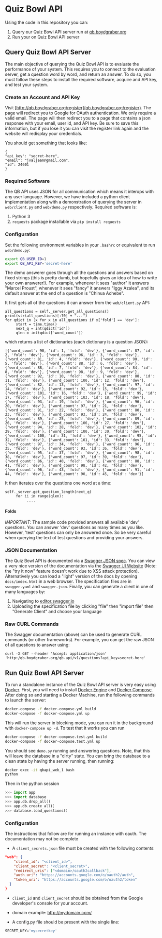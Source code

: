 # Quiz Bowl API

Using the code in this repository you can:

1. Query our Quiz Bowl API server run at [qb.boydgraber.org](qb.boydgraber.org)
2. Run your on Quiz Bowl API server

## Query Quiz Bowl API Server
The main objective of querying the Quiz Bowl API is to evaluate the performance of your system. This requires you to connect to the evaluation server, get a question word by word, and return an answer.  To do so, you must follow these steps to install the required software, acquire and API key, and test your system.

### Create an Account and API Key
Visit [http://qb.boydgraber.org/register](qb.boydgraber.org/register). The page will redirect you to Google for OAuth authentication. We only require a valid email. The page will then redirect you to a page that contains a json response with your email, user id, and API key. Be sure to save this information, but if you lose it you can visit the register link again and the website will redisplay your credentials.

You should get something that looks like:
```
{
"api_key": "secret-here",
"email": "jvaljean@gmail.com",
"id": 24601
}
```

### Required Software
The QB API uses JSON for all communication which means it interops with any user language. However, we have included a python client implementation along with a demonstration of querying the server in `web/client.py` and `web/demo.py` respectively. Required software is:

1. Python 3
2. `requests` package installable via `pip install requests`

### Configuration
Set the following environment variables in your `.bashrc` or equivalent to run `web/demo.py`:

```bash
export QB_USER_ID=1
export QB_API_KEY='secret-here'
```

The demo answerer goes through all the questions and answers based on fixed strings (this is pretty dumb, but hopefully gives an idea of how to write your own answerer!).  For example, whenever it sees "author" it answers "Marcel Proust", whenever it sees "fancy" it answers "Iggy Azalea", and its default answer at the end of a question is "Chinua Achebe".

It first gets all of the questions it can answer from the `web/client.py` API:
```
all_questions = self._server.get_all_questions()
print(str(all_questions)[:70] + "...")
for qdict in [x for x in all_questions if x['fold'] == 'dev']:
     start = time.time()
     next_q = int(qdict['id'])
     qlen = int(qdict['word_count'])
```
which returns a list of dictionaries (each dictionary is a question JSON):
```
[{'word_count': 90, 'id': 1, 'fold': 'dev'}, {'word_count': 87, 'id': 2, 'fold': 'dev'}, {'word_count': 96, 'id': 3, 'fold': 'dev'}, {'word_count': 81, 'id': 4, 'fold': 'dev'}, {'word_count': 90, 'id': 5, 'fold': 'dev'}, {'word_count': 88, 'id': 6, 'fold': 'dev'}, {'word_count': 88, 'id': 7, 'fold': 'dev'}, {'word_count': 84, 'id': 8, 'fold': 'dev'}, {'word_count': 98, 'id': 9, 'fold': 'dev'}, {'word_count': 92, 'id': 10, 'fold': 'dev'}, {'word_count': 88, 'id': 11, 'fold': 'dev'}, {'word_count': 100, 'id': 12, 'fold': 'dev'}, {'word_count': 82, 'id': 13, 'fold': 'dev'}, {'word_count': 97, 'id': 14, 'fold': 'dev'}, {'word_count': 92, 'id': 15, 'fold': 'dev'}, {'word_count': 101, 'id': 16, 'fold': 'dev'}, {'word_count': 99, 'id': 17, 'fold': 'dev'}, {'word_count': 103, 'id': 18, 'fold': 'dev'}, {'word_count': 93, 'id': 19, 'fold': 'dev'}, {'word_count': 96, 'id': 20, 'fold': 'dev'}, {'word_count': 97, 'id': 21, 'fold': 'dev'}, {'word_count': 91, 'id': 22, 'fold': 'dev'}, {'word_count': 80, 'id': 23, 'fold': 'dev'}, {'word_count': 93, 'id': 24, 'fold': 'dev'}, {'word_count': 89, 'id': 25, 'fold': 'dev'}, {'word_count': 89, 'id': 26, 'fold': 'dev'}, {'word_count': 106, 'id': 27, 'fold': 'dev'}, {'word_count': 94, 'id': 28, 'fold': 'dev'}, {'word_count': 102, 'id': 29, 'fold': 'dev'}, {'word_count': 100, 'id': 30, 'fold': 'dev'}, {'word_count': 100, 'id': 31, 'fold': 'dev'}, {'word_count': 95, 'id': 32, 'fold': 'dev'}, {'word_count': 101, 'id': 33, 'fold': 'dev'}, {'word_count': 97, 'id': 34, 'fold': 'dev'}, {'word_count': 96, 'id': 35, 'fold': 'dev'}, {'word_count': 93, 'id': 36, 'fold': 'dev'}, {'word_count': 95, 'id': 37, 'fold': 'dev'}, {'word_count': 98, 'id': 38, 'fold': 'dev'}, {'word_count': 97, 'id': 39, 'fold': 'dev'}, {'word_count': 86, 'id': 40, 'fold': 'dev'}, {'word_count': 88, 'id': 41, 'fold': 'dev'}, {'word_count': 98, 'id': 42, 'fold': 'dev'}, {'word_count': 96, 'id': 43, 'fold': 'dev'}, {'word_count': 91, 'id': 44, 'fold': 'dev'}, {'word_count': 90, 'id': 45, 'fold': 'dev'}]
```

It then iterates over the questions one word at a time:
```
self._server.get_question_length(next_q)
     for ii in range(qlen):
          ....
```

#### Folds

*IMPORTANT*: The sample code provided answers all available 'dev' questions.  You can answer 'dev' questions as many times as you like.  However, 'test' questions can only be answered once.  So be very careful when querying the text of test questions and providing your answers.

### JSON Documentation
The Quiz Bowl API is documented via a [Swagger JSON spec](http://swagger.io/). You can view a very nice version of the documentation via the [Swagger UI Website](http://petstore.swagger.io/?url=https://raw.githubusercontent.com/Pinafore/qb-api/master/swagger.json) (Note: the "try it now" feature doesn't work due to XSS attack protection). Alternatively you can load a "light" version of the docs by opening `docs/index.html` in a web browser. The specification files are in `swagger.yaml` and `swagger.json`. Finally, you can generate a client in one of many languages by:

1. Navigating to [editor.swagger.io](http://editor.swagger.io/#/)
2. Uploading the specification file by clicking "file" then "import file" then "Generate Client" and choose your language

### Raw CURL Commands

The Swagger documentation (above) can be used to generate CURL commands (or other frameworks).  For example, you can get the raw JSON of all questions to answer using:
```
curl -X GET --header 'Accept: application/json' 'http:/qb.boydgraber.org/qb-api/v1/questions?api_key=secret-here'
```

## Run Quiz Bowl API Server
To run a standalone instance of the Quiz Bowl API server is very easy using [Docker](https://www.docker.com/). First, you will need to install [Docker Engine](https://docs.docker.com/) and [Docker Compose](https://docs.docker.com/compose/install/). After doing so and starting a Docker Machine, run the following commands to launch the server:

```bash
docker-compose -f docker-compose.yml build
docker-compose -f docker-compose.yml up
```

This will run the server in blocking mode, you can run it in the background with `docker-compose up -d`. To test that it works you can run
```bash
docker-compose -f docker-compose.test.yml build
docker-compose -f docker-compose.test.yml up
```

You should see `demo.py` running and answering questions. Note, that this will leave the database in a "dirty" state. You can bring the database to a clean state by having the server running, then running:

```bash
docker exec -it qbapi_web_1 bash
python
```

Then in the python session

```python
>>> import app
>>> import database
>>> app.db.drop_all()
>>> app.db.create_all()
>>> database.load_questions()
```

### Configuration
The instructions that follow are for running an instance with oauth. The documentation may not be complete

* A `client_secrets.json` file must be created with the following contents:
```json
"web": {
    "client_id": "<client_id>",
    "client_secret": "<client_secret>",
    "redirect_uris": ["<domain>/oauth2callback"],
    "auth_uri": "https://accounts.google.com/o/oauth2/auth",
    "token_uri": "https://accounts.google.com/o/oauth2/token"
  }
}
```
  * `client_id` and `client_secret` should be obtained from the Google developer's console for your account.
  * domain example: http://mydomain.com/

* A config.py file should be present with the single line:
```python
SECRET_KEY='mysecretkey'
```
